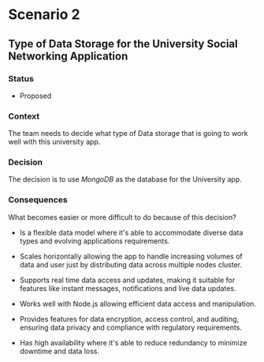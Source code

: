 # Scenario 2

## Type of Data Storage for the University Social Networking Application

### Status

- Proposed


### Context

The team needs to decide what type of Data storage that is going to work well with this university app. 


### Decision

The decision is to use *MongoDB* as the database for the University app.

### Consequences

What becomes easier or more difficult to do because of this decision?

- Is a flexible data model where it's able to accommodate diverse data types and evolving applications requirements. 
  
- Scales horizontally allowing the app to handle increasing volumes of data and user just by distributing data across multiple nodes cluster.

- Supports real time data access and updates, making it suitable for features like instant messages, notifications and live data updates. 

- Works well with Node.js allowing efficient data access and manipulation.

- Provides features for data encryption, access control, and auditing, ensuring data privacy and compliance with regulatory requirements.

- Has high availability where it's able to reduce redundancy to minimize downtime and data loss. 



